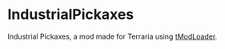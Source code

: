 # IndustrialPickaxes
Industrial Pickaxes, a mod made for Terraria using [tModLoader](https://github.com/tModLoader/tModLoader).
